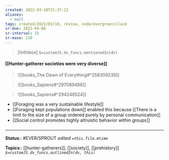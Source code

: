 ```yaml
---
created: 2022-03-10T21:37:12 
aliases:
  - null
tags: created/2022/03/10, review, node/evergreen/claim
sr-due: 2022-04-06
sr-interval: 15
sr-ease: 210
---
```

> [!infobox]
`$=customJS.dv_funcs.mentionedIn(dv)`

#### [[Hunter-gatherer societies were very diverse]] 

> ![[books_The Dawn of Everything#^258309239]]

> ![[books_Sapiens#^297089486]]

> ![[books_Sapiens#^294248524]]

- [[Foraging was a very sustainable lifestyle]]
- [[Foraging kept populations down]] enabled this because [[There is a limit to the size of a group ordered purely by personal communication]]
- [[Social control promotes highly altruistic behavior within groups]]

### <hr class="footnote"/>

**Status**:: #EVER/SPROUT
*edited `=this.file.mtime`*

**Topics**:: [[hunter-gatherers]], [[society]], [[prehistory]]
*`$=customJS.dv_funcs.outlinedIn(dv, this)`*
